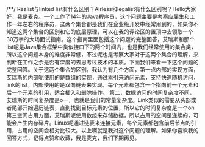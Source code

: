/**/
Realist与linked list有什么区别？Airless和legalist有什么区别呢？Hello大家好，我是麦克。一个工作了14年的Java程序员，这个问题主要是考察应届生和工作一年左右的程序员，这两个集合都是我们在企业级开发中经常用到的，如果你不知道这两个集合的区别和它的底层原理，可以在我的评论区的置顶中去领取一个30万字的大场面试指南。这个指南里面包括这个问题的完整回答，艾瑞斯和那个 list呢是Java集合框架中类似接口下的两个时间内，也是我们经常使用的集合类，所以这个问题本身的难度非常低，不过呢也是考察大家对于这两个集合的理解，来判断在工作之余是否有深度的去思考过技术的本质。下面我们来看一下这个问题的完整回答。关于这两个集合的区别，我认为有几个方面，第一点内部的实现方面，艾瑞斯的内部呢使用的是数组的实现，通过索引来访问元素，支持快速随机访问，link的list，内部使用的是双向链表来实现，每个元素都包含一个指向前一个元素和后一个元素的引用，适合插入和删除操作。
	第二，数据访问的时间复杂度不同，艾瑞斯的时间复杂度是o一，也就是我们的常量复杂度。Link类似的需要从头部或者尾部开始遍历链表，直到找到目标元素的位置，所以它的时间复杂度是一个on第三空间占用方面，艾瑞斯呢使用数组来存储数据，所以占用的空间是连续的，可能会产生内存碎片。Linux呢通过链表来连接元素，每个元素都包含前后节点的引用，占用的空间会相对比较大。以上啊就是我对这个问题的理解。如果你喜欢我的回答方式，记得点赞和收藏，我是麦克，我们下期再见。